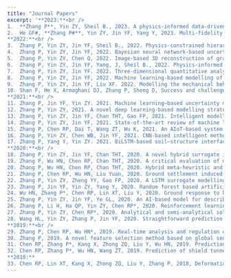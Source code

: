 ```yaml
---
title: "Journal Papers"
excerpt: '**2023:**<br />
1.	**Zhang P**, Yin ZY, Sheil B., 2023. A physics-informed data-driven approach for consolidation analysis. Géotechnique, https://doi.org/10.1680/jgeot.22.00046<br />
2.	He GF#, **Zhang P#**, Yin ZY, Jin YF, Yang Y, 2023. Multi-fidelity data-driven modelling of rate-dependent behaviour of soft clays. *Georisk: Assessment and Management of Risk for Engineered Systems and Geohazards*, https://doi.org/10.1080/17499518.2022.2149815<br />
**2022:**<br />
3.	Zhang P, Yin ZY, Jin YF, Sheil B., 2022. Physics-constrained hierarchical data-driven modelling framework for complex path‐dependent behaviour of soils. International Journal for Numerical and Analytical Methods in Geomechanics, 46(10), 1831-1850<br />
4.	Zhang P, Yin ZY, Jin YF, 2022. Bayesian neural network-based uncertainty modelling: application to soil compressibility and undrained shear strength prediction. Canadian Geotechnical Journal, 59, 546-557<br />
5.	Zhang P, Yin ZY, Chen Q, 2022. Image-based 3D reconstruction of granular grains via hybrid algorithm and level set with convolution kernel. Journal of Geotechnical and Geoenvironmental Engineering-ASCE, 148(5), 04022021<br />
6.	Zhang P, Yin ZY, Jin YF, Yang, J, Sheil B., 2022. Physics-informed multi-fidelity residual neural networks for hydromechanical modelling of granular soils and foundation considering internal erosion. Journal of Engineering Mechanics-ASCE, 148(4), 04022015 (☆Editor’s Choice, April 2022)<br />
7.	Zhang P, Yin ZY, Jin YF. 2022. Three-dimensional quantitative analysis on granular particle shape using convolutional neural network. International Journal for Numerical and Analytical Methods in Geomechanics, 46(1), 187-204<br />
8.	Zhang P, Yin ZY, Jin YF, 2022. Machine learning-based modelling of soil properties for geotechnical design: review, tool development and comparison. Archives of Computational Methods in Engineering, 29, 1229-1245<br />
9.	Zhang P, Yin ZY, Jin YF, Liu XF. 2022. Modelling the mechanical behaviour of soils using machine learning algorithms with explicit formulations. Acta Geotechnica, 17, 1403-1422<br />
10.	Shan F, He X, Armaghani DJ, Zhang P, Sheng D, Success and challenges in predicting TBM penetration rate using recurrent neural networks, Tunnelling and Underground Space Technology, 130, 104728<br />
**2021:**<br />
11.	Zhang P, Jin YF, Yin ZY. 2021. Machine learning–based uncertainty modeling of mechanical properties of soft clays relating to time-dependent behavior and its application. International Journal for Numerical and Analytical Methods in Geomechanics, 45(11), 1588-1602<br />
12.	Zhang P, Yin ZY, 2021. A novel deep learning-based modelling strategy from image of particles to mechanical properties for granular materials with CNN and BiLSTM. Computer Methods in Applied Mechanics and Engineering, 382, 113858<br />
13.	Zhang P, Yin ZY, Jin YF, Chan THT, Gao FP, 2021. Intelligent modelling of clay compressibility using hybrid meta-heuristic and machine learning algorithms. Geoscience Frontiers, 12, 1, 441-452 (☆ESI Highly Cited Paper, May 2021)<br />
14.	Zhang P, Yin ZY, Jin YF, 2021. State-of-the-art review of machine learning applications in constitutive modeling of soils. Archives of Computational Methods in Engineering, 28(5), 3661-3686<br />
15.	Zhang P, Chen RP, Dai T, Wang ZT, Wu K, 2021. An AIoT-based system for real-time monitoring of tunnel construction. Tunnelling and Underground Space Technology, 109, 103766<br />
16.	Zhang P, Yin ZY, Chen WB, Jin YF, 2021. CNN-based intelligent method for identifying GSD of granular soils. International Journal of Geomechanics-ASCE, 21(12), 04021229<br />
17.	Zhang P, Yang Y, Yin ZY. 2021. BiLSTM-based soil–structure interface modeling. International Journal of Geomechanics-ASCE, 21(7), 04021096<br />
**2020:**<br />
18.	Zhang P, Yin ZY, Jin YF, Chan THT, 2020. A novel hybrid surrogate intelligent model for creep index prediction based on particle swarm optimization and random forest. Engineering Geology. 265, 105328 (☆ESI Hot Paper)<br />
19.	Zhang P, Wu HN, Chen RP, Chan THT, 2020. A critical evaluation of machine learning and deep learning in shield-ground interaction prediction. Tunnelling and Underground Space Technology, 106, 103593 <br />
20.	Zhang P, Wu HN, Chen RP, Chan THT, 2020. Hybrid meta-heuristic and machine learning algorithms for tunneling-induced settlement prediction: a comparative study. Tunnelling and Underground Space Technology, 99, 103383<br />
21.	Zhang P, Chen RP, Wu HN, Liu Yuan, 2020. Ground settlement induced by tunneling crossing interface of water-bearing mixed ground: a lesson from Changsha, China. Tunnelling and Underground Space Technology, 96, 103224<br />
22.	Zhang P, Yin ZY, Zheng YY, Gao FP, 2020. A LSTM surrogate modelling approach for caisson foundations. Ocean Engineering, 204, 107263<br />
23.	Zhang P, Jin YF, Yin ZY, Yang Y, 2020. Random forest based artificial intelligent model for predicting failure envelopes of caisson foundations in sand. Applied Ocean Research, 101, 102223<br />
24.	Wu HN, Zhang P*, Chen RP, Lin XT, Liu Y, 2020. Ground response to horizontal spoil discharge jet grouting with impacts on the existing tunnels. Journal of Geotechnical and Geoenvironmental Engineeering-ASCE, 146(7), 05020006<br />
25.	Zhang P, Yin ZY, Jin YF, Ye GL, 2020. An AI-based model for describing cyclic characteristics of granular materials. International Journal for Numerical and Analytical Methods in Geomechanics, 44, 9: 1315-1335<br />
26.	Zhang P, Li H, Ha QP, Yin ZY, Chen RP*, 2020. Reinforcement learning based optimizer for improvement of predicting tunneling-induced ground responses. Advanced Engineering Informatics, 45, 101097<br />
27.	Zhang P, Yin ZY, Chen RP*, 2020. Analytical and semi-analytical solutions for describing tunneling-induced transverse and longitudinal settlement troughs. International Journal of Geomechanics-ASCE, 20(8), 04020126<br />
28.	Wang HL, Yin ZY, Zhang P, Jin YF, 2020. Straightforward prediction for air-entry value of compacted soils using machine learning algorithms. Engineering Geology, 279, 105911<br />
**2019:**<br />
29.	Zhang P, Chen RP, Wu HN*, 2019. Real-time analysis and regulation of EPB shield steering using random forest. Automation in Construction. 106, 101860<br />
30.	Zhang P, 2019. A novel feature selection method based on global sensitivity analysis with application in machine learning-based prediction model. Applied Soft Computing. 85, 105859<br />
31.	Chen RP, Zhang P*, Kang X, Zhong ZQ, Liu Y, Wu HN, 2019. Prediction of maximum surface settlement caused by EPB shield tunneling with ANN methods. Soils and Foundations. 59, 284–295 (☆ESI Highly Cited Paper)<br />
32.	Chen RP, Zhang P*, Wu HN, Wang ZT, 2019. Prediction of shield tunneling-induced ground settlement using machine learning techniques. Frontiers of structural and Civil Engineering. 13(6), 1363–1378 (☆Editor’s Choice)<br />
**2018:**
33.	Chen RP, Lin XT, Kang X, Zhong ZQ, Liu Y, Zhang P, 2018, Deformation and stress characteristics of existing twin tunnels induced by close-distance EPBS under-crossing. Tunnelling and Underground Space Technology, 82, 468-481'
---
```

